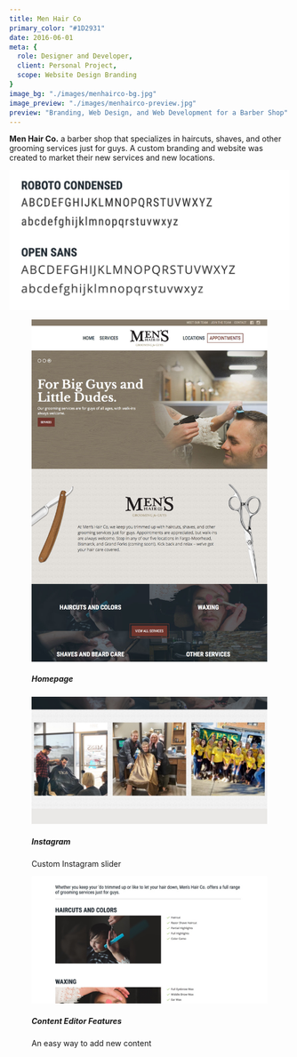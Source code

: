 ```yaml
---
title: Men Hair Co
primary_color: "#1D2931"
date: 2016-06-01
meta: {
  role: Designer and Developer,
  client: Personal Project,
  scope: Website Design Branding
}
image_bg: "./images/menhairco-bg.jpg"
image_preview: "./images/menhairco-preview.jpg"
preview: "Branding, Web Design, and Web Development for a Barber Shop"
---
```


<work-background>

  <strong>Men Hair Co.</strong> a barber shop that specializes in haircuts, shaves, and other grooming services just for guys. A custom branding and website was created to market their new services and new locations.


</work-background>

<work-styleguide>

  <div type="typefaces">
    <img src="./images/menhairco-typefaces.jpg" />
  </div>

  <div type="colors">
    <div data-color="#1D2931"></div>
    <div data-color="#6f352d"></div>
    <div data-color="#847968"></div>
    <div data-color="#232020"></div>
  </div>

</work-styleguide>

<work-design color="#1D2931">
  <figure type="single">
    <img src="./images/menhairco-preview.jpg"/>
    <figcaption>
      <h5>Homepage</h5>
    </figcaption>
  </figure>
  <figure type="col">
    <img src="./images/menhairco-001.jpg"/>
    <figcaption>
      <h5>Instagram</h5>
      Custom Instagram slider
    </figcaption>
  </figure>
  <figure type="col">
    <img src="./images/menhairco-002.jpg"/>
    <figcaption>
      <h5>Content Editor Features</h5>
      An easy way to add new content
    </figcaption>
  </figure>
</work-design>

